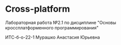 
# Cross-platform
Лабораторная работа №2.1 по дисциплине "Основы кроссплатформенного программирования"

ИТС-б-о-22-1
Мурашко Анастасия Юрьевна
